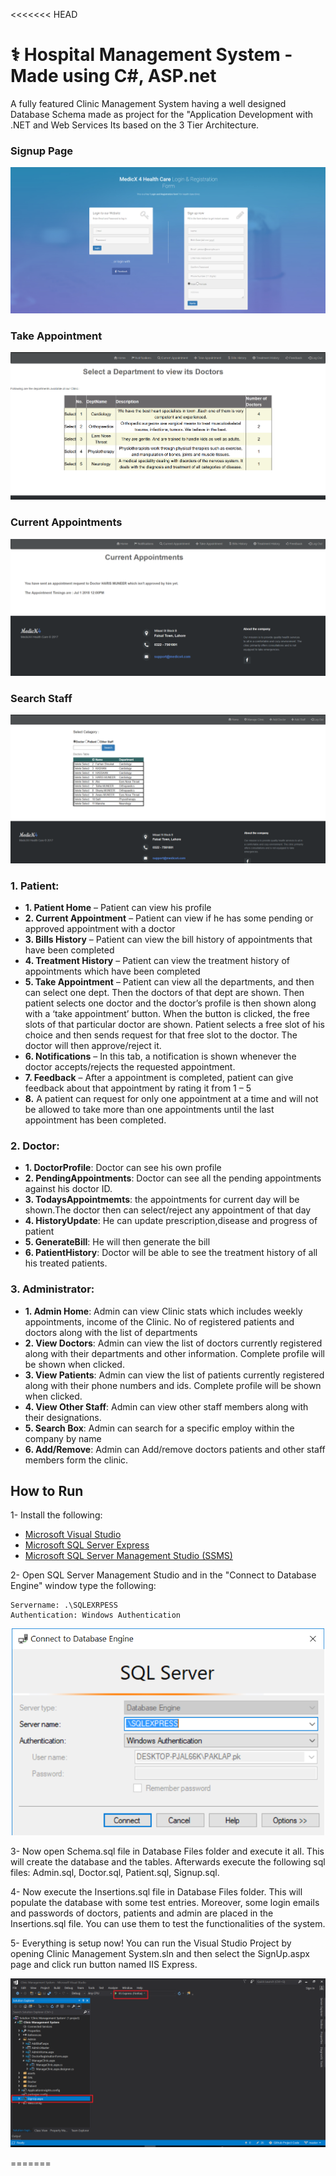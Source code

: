 <<<<<<< HEAD

# ⚕️ Hospital Management System - Made using C#, ASP.net

A fully featured Clinic Management System having a well designed Database Schema made as project for the "Application Development with .NET and Web Services Its based on the 3 Tier Architecture.

### Signup Page

<img src="images/main1.png"/>

### Take Appointment

<img src="images/appointment1.png"/>

### Current Appointments

<img src="images/current1.png"/>

### Search Staff

<img src="images/search.png"/>

### 1. Patient:

- **1. Patient Home** – Patient can view his profile
- **2. Current Appointment** – Patient can view if he has some pending or approved appointment with a doctor
- **3. Bills History** – Patient can view the bill history of appointments that have been completed
- **4. Treatment History** – Patient can view the treatment history of appointments which have been completed
- **5. Take Appointment** – Patient can view all the departments, and then can select one dept. Then the doctors of that dept are shown. Then patient selects one doctor and the doctor’s profile is then shown along with a ‘take appointment’ button. When the button is clicked, the free slots of that particular doctor are shown. Patient selects a free slot of his choice and then sends request for that free slot to the doctor. The doctor will then approve/reject it.
- **6. Notifications** – In this tab, a notification is shown whenever the doctor accepts/rejects the requested appointment.
- **7. Feedback** – After a appointment is completed, patient can give feedback about that appointment by rating it from 1 – 5
- **8.** A patient can request for only one appointment at a time and will not be allowed to take more than one appointments until the last appointment has been completed.

### 2. Doctor:

- **1. DoctorProfile**: Doctor can see his own profile
- **2. PendingAppointments**: Doctor can see all the pending appointments against his doctor ID.
- **3. TodaysAppointmemts**: the appointments for current day will be shown.The doctor then can select/reject any appointment of that day
- **4. HistoryUpdate**: He can update prescription,disease and progress of patient
- **5. GenerateBill**: He will then generate the bill
- **6. PatientHistory**: Doctor will be able to see the treatment history of all his treated patients.

### 3. Administrator:

- **1. Admin Home**: Admin can view Clinic stats which includes weekly appointments, income of the Clinic. No of registered patients and doctors along with the list of departments
- **2. View Doctors**: Admin can view the list of doctors currently registered along with their departments and other information. Complete profile will be shown when clicked.
- **3. View Patients**: Admin can view the list of patients currently registered along with their phone numbers and ids. Complete profile will be shown when clicked.
- **4. View Other Staff**: Admin can view other staff members along with their designations.
- **5. Search Box**: Admin can search for a specific employ within the company by name
- **6. Add/Remove**: Admin can Add/remove doctors patients and other staff members form the clinic.

## How to Run

1- Install the following:

- [Microsoft Visual Studio](https://visualstudio.microsoft.com/vs/community/)
- [Microsoft SQL Server Express](https://www.microsoft.com/en-us/sql-server/sql-server-editions-express)
- [Microsoft SQL Server Management Studio (SSMS)](https://docs.microsoft.com/en-us/sql/ssms/download-sql-server-management-studio-ssms?view=sql-server-2017)

2- Open SQL Server Management Studio and in the "Connect to Database Engine" window type the following:

```
Servername: .\SQLEXRPESS
Authentication: Windows Authentication
```

<p align="center">
<img src="images/connection.png" width = "500"/> 
</p>

3- Now open Schema.sql file in Database Files folder and execute it all. This will create the database and the tables. Afterwards execute the following sql files: Admin.sql, Doctor.sql, Patient.sql, Signup.sql.

4- Now execute the Insertions.sql file in Database Files folder. This will populate the database with some test entries. Moreover, some login emails and passwords of doctors, patients and admin are placed in the Insertions.sql file. You can use them to test the functionalities of the system.

5- Everything is setup now! You can run the Visual Studio Project by opening Clinic Management System.sln and then select the SignUp.aspx page and click run button named IIS Express.

<p align="center">
<img src="images/run1.png"/> 
</p>
=======
